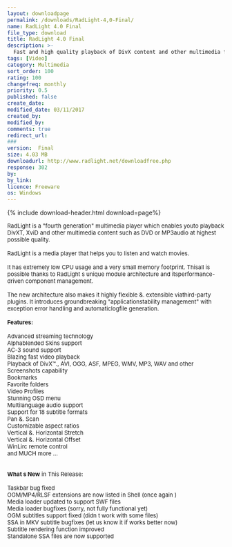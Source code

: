 ```yaml
---
layout: downloadpage
permalink: /downloads/RadLight-4,0-Final/
name: RadLight 4.0 Final
file_type: download
title: RadLight 4.0 Final
description: >-
  Fast and high quality playback of DivX content and other multimedia files
tags: [Video]
category: Multimedia
sort_order: 100
rating: 100
changefreq: monthly
priority: 0.5
published: false
create_date:
modified_date: 03/11/2017
created_by:
modified_by:
comments: true
redirect_url:
###
version:  Final
size: 4.03 MB
downloadurl: http://www.radlight.net/downloadfree.php
response: 302
by:
by_link:
licence: Freeware
os: Windows
---
```


{% include download-header.html download=page%}

<p style="fix-download-text !important">
<p><font size="2"><p>RadLight is a "fourth generation" multimedia player which enables youto playback DivXT, XviD and other multimedia content such as DVD or MP3audio at highest possible quality. <br />
<br />
RadLight is a media player that helps you to listen and watch movies.<br />
<br />
It has extremely low CPU usage and a very small memory footprint. Thisall is possible thanks to RadLight s unique module architecture and itsperformance-driven component management. <br />
<br />
The new architecture also makes it highly flexible &amp;. extensible viathird-party plugins. It introduces groundbreaking "applicationstability management" with exception error handling and automaticlogfile generation.<br />
<br />
<span class="articleDetailsLink"><strong>Features:</strong></span><br />
<br />
Advanced streaming technology <br />
Alphablended Skins support <br />
AC-3 sound support <br />
Blazing fast video playback <br />
Playback of DivX™., AVI, OGG, ASF, MPEG, WMV, MP3, WAV and other <br />
Screenshots capability <br />
Bookmarks <br />
Favorite folders <br />
Video Profiles <br />
Stunning OSD menu <br />
Multilanguage audio support <br />
Support for 18 subtitle formats <br />
Pan &amp;. Scan <br />
Customizable aspect ratios <br />
Vertical &amp;. Horizontal Stretch <br />
Vertical &amp;. Horizontal Offset <br />
WinLirc remote control <br />
and MUCH more ...<br />
<br />
<br />
<strong>What s New</strong> in This Release:<br />
<br />
Taskbar bug fixed<br />
OGM/MP4/RLSF extensions are now listed in Shell (once again )<br />
Media loader updated to support SWF files<br />
Media loader bugfixes (sorry, not fully functional yet)<br />
OGM subtitles support fixed (didn t work with some files)<br />
SSA in MKV subtitle bugfixes (let us know it if works better now)<br />
Subtitle rendering function improved<br />
Standalone SSA files are now supported</p></p></p>
